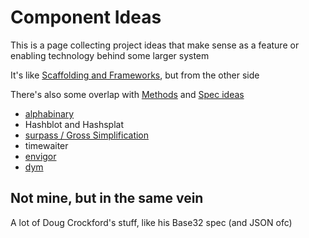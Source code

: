 # Component Ideas

This is a page collecting project ideas that make sense as a feature or enabling technology behind some larger system

It's like [Scaffolding and Frameworks](d78bdabf-6401-489e-a284-51c500826748.md), but from the other side

There's also some overlap with [Methods](9a2890e2-a0fa-4484-9c1e-3c7c7ec4f28a.md) and [Spec ideas](623663c5-9130-48ca-a3a7-1a37e88d307a.md)

- [alphabinary](a92da7dd-0bba-44ba-8e5a-743571caab3e.md)
- Hashblot and Hashsplat
- [surpass / Gross Simplification](4abecfee-9100-45f3-9566-4d5234924dd2.md)
- timewaiter
- [envigor](265f23de-445d-44d3-acfc-66e316cb03a2.md)
- [dym](b1bdad52-b669-4bf1-8708-6ef9d6dce47c.md)

## Not mine, but in the same vein

A lot of Doug Crockford's stuff, like his Base32 spec (and JSON ofc)
